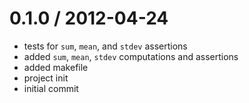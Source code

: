 
0.1.0 / 2012-04-24 
==================

  * tests for `sum`, `mean`, and `stdev` assertions
  * added `sum`, `mean`, `stdev` computations and assertions
  * added makefile
  * project init
  * initial commit
